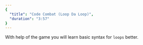```yaml
---
{
  "title": "Code Combat (Loop Da Loop)",
  "duration": "3:57"
}
---
```


With help of the game you will learn basic syntax for `loops` better.
